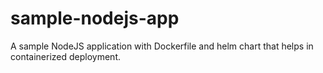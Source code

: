 # sample-nodejs-app
A sample NodeJS application with Dockerfile and helm chart that helps in containerized deployment.
